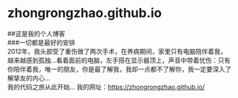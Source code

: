 # zhongrongzhao.github.io

##这是我的个人博客<br>
###一切都是最好的安排<br>
    2012年，我头部受了重伤做了两次手术，在养病期间，家里只有电脑陪伴着我，越来越感到孤独...看着面前的电脑，左手搭在显示器顶上，声音中带着忧伤：只有你陪伴着我，唯一的朋友，你是最了解我，我却一点都不了解你，我一定要深入了解挚友的内心...<br>
    我的代码之旅从此开始...
我的网址：https://zhongrongzhao.github.io/
